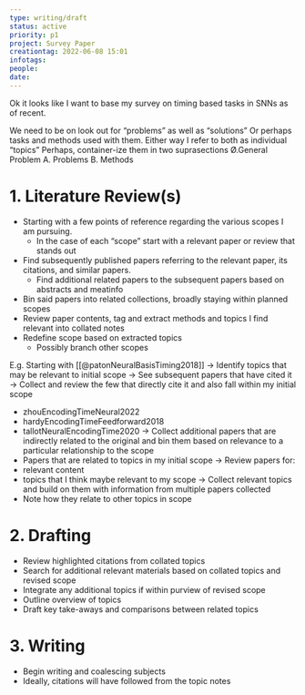 ```yaml
---
type: writing/draft
status: active 
priority: p1
project: Survey Paper
creationtag: 2022-06-08 15:01
infotags:
people:
date:
---
```


Ok it looks like I want to base my survey on timing based tasks in SNNs as of recent.

We need to be on look out for “problems” as well as “solutions”
Or perhaps tasks and methods used with them.
Either way I refer to both as individual “topics”
Perhaps, container-ize them in two suprasections
Ø.General Problem
A. Problems
B. Methods

# 1. Literature Review(s)
- Starting with a few points of reference regarding the various scopes I am pursuing.
	- In the case of each “scope” start with a relevant paper or review that stands out
- Find subsequently published papers referring to the relevant paper, its citations, and similar papers.
	- Find additional related papers to the subsequent papers based on abstracts and meatinfo
- Bin said papers into related collections, broadly staying within planned scopes
- Review paper contents, tag and extract methods and topics I find relevant into collated notes
- Redefine scope based on extracted topics
	- Possibly branch other scopes 


E.g. Starting with [[@patonNeuralBasisTiming2018]]
→ Identify topics that may be relevant to initial scope
→ See subsequent papers that have cited it
→ Collect and review the few that directly cite it and also fall within my initial scope
- zhouEncodingTimeNeural2022
- hardyEncodingTimeFeedforward2018
- tallotNeuralEncodingTime2020
→ Collect additional papers that are indirectly related to the original  and bin them based on relevance to a particular relationship to the scope
- Papers that are related to topics in my initial scope
→ Review papers for:
- relevant content
- topics that I think maybe relevant to my scope
→ Collect relevant topics and build on them with information from multiple papers collected
- Note how they relate to other topics in scope

# 2.  Drafting
- Review highlighted citations from collated topics
- Search for additional relevant materials based on collated topics and revised scope
- Integrate any additional topics if within purview of revised scope
- Outline overview of topics
- Draft key take-aways and comparisons between related topics

# 3. Writing
- Begin writing and coalescing subjects
- Ideally, citations will have followed from the topic notes





